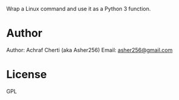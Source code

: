Wrap a Linux command and use it as a Python 3 function.

# Author

Author: Achraf Cherti (aka Asher256)
Email: asher256@gmail.com

# License

GPL



